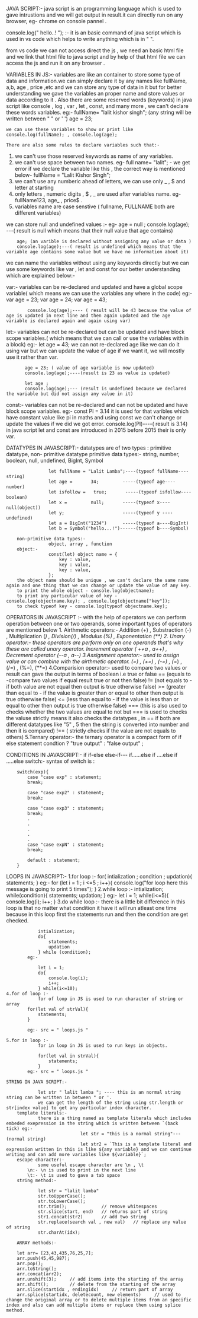 JAVA SCRIPT:-
            java script is an programming language which is used to gave intrustions and we will get output in result.it can directly run on any browser, eg- chrome on console pannel .

console.log(" hello..! "); :-
                it is an basic command of java script which is used in vs code which helps to write anything which is in " ".

from vs code we can not access direct the js , we need an basic html file and we link that html file to java script and by help of that html file we can access the js and run it on any browser .

VARIABLES IN JS:-
                variables are like an container to store some type of data and information.we can simply declare it by any names like fullName, a,b, age , price ,etc and we can store any type of data in it but for better understanding we gave the variables an proper name and store values or data according to it . Also there are some reserved words (keywords) in java script like console , log , var , let , const, and many more , we can't declare these words variables.
                eg:- fullName= "lalit kishor singh"; (any string will be written between " " or ' ')
                     age = 23;

    we can use these variables to show or print like console.log(fullName); , console.log(age);

    There are also some rules to declare variables such that:-
1.  we can't use those reserved keywords as name of any variables.
2.  we can't use space between two names.
    eg- full name= "lalit"; - we get error if we declare the variable like this , the correct way is mentioned below-
        fullName = "Lalit Kishor Singh";
3. we can't use any numberic ahead of letters, we can use only _ , $ and letter at starting 
4. only letters , numeric digits , $ , _ are used after variables name.
    eg- fullName123, age_ , price$ .
5. variables name are case senstive ( fullname, FULLNAME both are different variables)

we can store null and undefined values :-
    eg- age = null ;
        console.log(age); ---( result is null which means that their null value that age contains)

        age; (an varible is declared without assigning any value or data )
        console.log(age);---( result is undefined which means that the variable age contains some value but we have no information about it)

we can name the variables without using any keywords directly but we can use some keywords like var , let and const for our better understanding which are explained below:-

var:- variables can be re-declared and updated and have a global scope variable( which means we can use the variables any where in the code)
      eg:- var age = 23;
            var age = 24;
            var age = 43;

            console.log(age);---- ( result will be 43 because the value of age is updated in next line and then again updated and the age variable is declared again and again using var)

let:- variables can not be re-declared but can be updated and have block scope variables.( which means that we can call or use the variables with in a block)
      eg:- let age = 43;
           we can not re-declared age like we can do it using var but we can update the value of age if we want it, we will mostly use it rather than var.

           age = 23; ( value of age variable is now updated)
           console.log(age);----(result is 23 as value is updated)

           let age ;
           console.log(age);--- (result is undefined because we declared the variable but did not assign any value in it)
        
const:- variables can not be re-declared and can not be updated and have block scope variables.
        eg:- const PI = 3.14
         it is used for that varibles which have constant value like pi in maths and using const we can't change or update the values if we did we got error.
         console.log(PI)----( result is 3.14)
  in java script let and const are introduced in 2015 before 2015 their is only var.

DATATYPES IN JAVASCRIPT:-
           datatypes are of two types : primitive datatype, non- primitive datatype
        primitive data types:-
                    string, number, boolean, null, undefined, BigInt, Symbol

                    let fullName = "Lalit Lamba";----(typeof fullName----string)
                    let age =       34;         -----(typeof age----number)
                    let isfollow =   true;       -----(typeof isfollow----boolean)
                    let x =         null;       -----(typeof x----null(object))
                    let y;                      -----(typeof y ----undefined)
                    let a = BigInt("1234")      -----(typeof a----BigInt)
                    let b = Symbol("hello...!")------(typeof b----Symbol)

        non-primitive data types:-
                    object, array , function
        object:-
                    const(let) object name = {
                        key : value,
                        key : value,
                        key : value,
                    };
        the object name should be unique , we can't declare the same name again and one thing that we can change or update the value of any key.
        to print the whole object - console.log(objectname);
        to print any particular value of key - console.log(objectname.key); , console.log(objectname["key"]);
        to check typeof key - console.log(typeof objectname.key);

OPERATORS IN JAVASCRIPT :-
                        with the help of operators we can perform operation between one or two operands, some important types of operators are mentioned below
        1. Airthmetic operators:-
                        Addition (+) , Substraction (-) , Multiplication (*) , Division(/) , Modulus (%) , Exponentation (**)
        2. Unary operator:-
                        these operators are perform only on one operands that's why these are called unary operator.
                        Increment operator ( ++a , a++) , Decrement operator (--a , a--)
        3.Assignment operator:-
                        used to assign value or can combine with the airthmetic operator.
                        (=) , (+=) , (-=) , (*=) , (/=) , (%=), (**=)
        4.Comparision operator:-
                        used to compare two values or result can gave the output in terms of boolean i.e true or false
                        == (equals to -compare two values if equal result true or not then false)
                        != (not equals to - if both value are not equal then output is true otherwise false)
                        >= (greater than equal to - if the value is greater than or equal to other then output is true otherwise false)
                        <= (less than equal to - if the value is less than or equal to other then output is true otherwise false)
                        === (this is also used to checks whether the two values are equal to not but === is used to checks the valuse strictly means it also checks the datatypes , in == if both are different datatypes like "5" , 5 then the string is converted into number and then it is compared)
                        !== ( strictly checks if the value are not equals to others)
        5.Ternary operator:-
                        the ternary operator is a compact form of if else statement
                        condtion ? "true output" : "false output" ;

CONDITIONS IN JAVASCRIPT:-
if
if-else
else-if--- if......else if ....else if .....else
switch:- syntax of switch is :

        switch(exp){
            case "case exp" : statement;
            break;
            
            case "case exp2" : statement;
            break;

            case "case exp3" : statement;
            break;
            .
            .
            .
            .
            .
            case "case expN" : statement;
            break;

            default : statement;
        }

LOOPS IN JAVASCRIPT:-
    1.for loop :-
                for( intialization ; condition ; updation){
                    statements;
                }
            eg:-
                for (let i = 1 ; i <=5 ; i++){
                    console.log("for loop here this message is going to print 5 times");
                }
    2.while loop :-
                intialization;
                while(condition){
                    statements;
                    updation;
                }
            eg:-
                let i = 1;
                while(i<=5){
                    console.log(i);
                    i++;
                }
    3.do while loop :-
                there is a little bit difference in this loop is that no matter what condition it have it will run atleast one time because in this loop first the statements run and then the condition are get checked.
                
                intialization;
                do{
                    statements;
                    updation
                } while (condition);
            eg:-

                let i = 1;
                do{
                    console.log(i);
                    i++;
                } while(i<=10);
    4.for of loop :-
                for of loop in JS is used to run character of string or array
            for(let val of strVal){
                statements;
            }

            eg:- src = " loops.js "
        
    5.for in loop :-
                for in loop in JS is used to run keys in objects.

                for(let val in strVal){
                    statements;
                }
            eg:- src = " loops.js "

    STRING IN JAVA SCRIPT:-

                let str " lalit lamba "; ---- this is an normal string string can be written in between " or '.
                we can get the length of the string using str.length or str[index value] to get any particular index character.
        template literals:-
                there is a thing named as template literals which includes embeded exepression in the string which is written between `(back tick) eg:-
                                let str = "this is a normal string"---(normal string)
                                let str2 = `This is a template literal and expression written in this is like ${any variable} and we can continue writing and can add more variables like ${variable}`;
        escape character:-
                some useful escape character are \n , \t
            \n:- \n is used to print in the next line
            \t:- \t is used to gave a tab space
        string method:-
                
                let str = "lalit lamba"
                str.toUpperCase();
                str.toLowerCase();
                str.trim();             // remove whitespaces
                str.slice(start, end)   // returns part of string
                str1.concat(str2)       // add two string
                str.replace(search val , new val)   // replace any value of string
                str.charAt(idx);

        ARRAY methods:-

        let arr= [23,43,435,76,25,7];
        arr.push(45,45,987);
        arr.pop();
        arr.toString();
        arr.concat(arr2);
        arr.unshift(3);     // add items into the starting of the array
        arr.shift();        // delete from the starting of the array
        arr.slice(startidx , endingidx)     // return part of array
        arr.splice(startidx, deletecount, new elements)     // used to change the original array or to delete multiple items from an specific index and also can add multiple items or replace them using splice method.